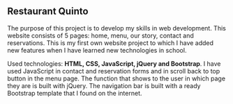 ## Restaurant Quinto

The purpose of this project is to develop my skills in web development. This website consists of 5 pages: home, menu, our story, contact and reservations. This is my first own website project to which I have added new features when I have learned new technologies in school.

Used technologies: **HTML, CSS, JavaScript, jQuery and Bootstrap**. I have used JavaScript in contact and reservation forms and in scroll back to top button in the menu page. The function that shows to the user in which page they are is built with jQuery. The navigation bar is built with a ready Bootstrap template that I found on the internet.
